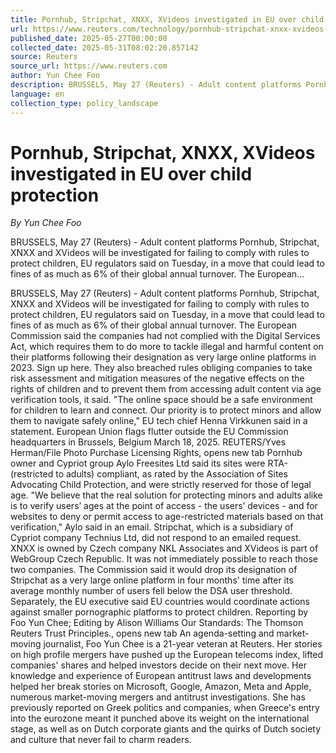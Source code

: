 ```yaml
---
title: Pornhub, Stripchat, XNXX, XVideos investigated in EU over child protection
url: https://www.reuters.com/technology/pornhub-stripchat-xnxx-xvideos-targeted-eu-investigation-2025-05-27/
published_date: 2025-05-27T00:00:00
collected_date: 2025-05-31T08:02:20.857142
source: Reuters
source_url: https://www.reuters.com
author: Yun Chee Foo
description: BRUSSELS, May 27 (Reuters) - Adult content platforms Pornhub, Stripchat, XNXX and XVideos will be investigated for failing to comply with rules to protect children, EU regulators said on Tuesday, in a move that could lead to fines of as much as 6% of their global annual turnover. The European...
language: en
collection_type: policy_landscape
---
```


# Pornhub, Stripchat, XNXX, XVideos investigated in EU over child protection

*By Yun Chee Foo*

BRUSSELS, May 27 (Reuters) - Adult content platforms Pornhub, Stripchat, XNXX and XVideos will be investigated for failing to comply with rules to protect children, EU regulators said on Tuesday, in a move that could lead to fines of as much as 6% of their global annual turnover. The European...

BRUSSELS, May 27 (Reuters) - Adult content platforms Pornhub, Stripchat, XNXX and XVideos will be investigated for failing to comply with rules to protect children, EU regulators said on Tuesday, in a move that could lead to fines of as much as 6% of their global annual turnover. The European Commission said the companies had not complied with the Digital Services Act, which requires them to do more to tackle illegal and harmful content on their platforms following their designation as very large online platforms in 2023. Sign up here. They also breached rules obliging companies to take risk assessment and mitigation measures of the negative effects on the rights of children and to prevent them from accessing adult content via age verification tools, it said. "The online space should be a safe environment for children to learn and connect. Our priority is to protect minors and allow them to navigate safely online," EU tech chief Henna Virkkunen said in a statement. European Union flags flutter outside the EU Commission headquarters in Brussels, Belgium March 18, 2025. REUTERS/Yves Herman/File Photo Purchase Licensing Rights, opens new tab Pornhub owner and Cypriot group Aylo Freesites Ltd said its sites were RTA- (restricted to adults) compliant, as rated by the Association of Sites Advocating Child Protection, and were strictly reserved for those of legal age. "We believe that the real solution for protecting minors and adults alike is to verify users’ ages at the point of access - the users’ devices - and for websites to deny or permit access to age-restricted materials based on that verification," Aylo said in an email. Stripchat, which is a subsidiary of Cypriot company Technius Ltd, did not respond to an emailed request. XNXX is owned by Czech company NKL Associates and XVideos is part of WebGroup Czech Republic. It was not immediately possible to reach those two companies. The Commission said it would drop its designation of Stripchat as a very large online platform in four months' time after its average monthly number of users fell below the DSA user threshold. Separately, the EU executive said EU countries would coordinate actions against smaller pornographic platforms to protect children. Reporting by Foo Yun Chee;
Editing by Alison Williams Our Standards: The Thomson Reuters Trust Principles., opens new tab An agenda-setting and market-moving journalist, Foo Yun Chee is a 21-year veteran at Reuters. Her stories on high profile mergers have pushed up the European telecoms index, lifted companies' shares and helped investors decide on their next move. Her knowledge and experience of European antitrust laws and developments helped her break stories on Microsoft, Google, Amazon, Meta and Apple, numerous market-moving mergers and antitrust investigations. She has previously reported on Greek politics and companies, when Greece's entry into the eurozone meant it punched above its weight on the international stage, as well as on Dutch corporate giants and the quirks of Dutch society and culture that never fail to charm readers.